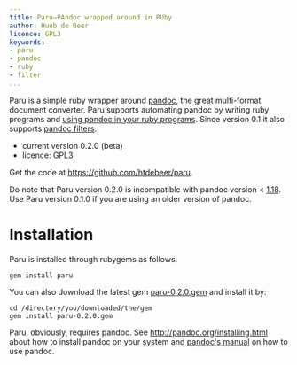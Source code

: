 ```yaml
---
title: Paru—PAndoc wrapped around in RUby
author: Huub de Beer
licence: GPL3
keywords:
- paru
- pandoc
- ruby
- filter
...
```


Paru is a simple ruby wrapper around [pandoc](http://www.pandoc.org), the
great multi-format document converter. Paru supports automating pandoc by
writing ruby programs and [using pandoc in your ruby programs](using_paru.html).
Since version 0.1 it also supports [pandoc filters](using_filters.html).

- current version 0.2.0 (beta)
- licence: GPL3

Get the code at <https://github.com/htdebeer/paru>.

Do note that Paru version 0.2.0 is incompatible with pandoc version <
[1.18](http://pandoc.org/releases.html#pandoc-1.18-26-oct-2016). Use Paru
version 0.1.0 if you are using an older version of pandoc.

# Installation

Paru is installed through rubygems as follows:

~~~ {.bash}
gem install paru
~~~

You can also download the latest gem
[paru-0.2.0.gem](https://github.com/htdebeer/paru/blob/master/paru-0.2.0.gem)
and install it by:

~~~ {.bash}
cd /directory/you/downloaded/the/gem
gem install paru-0.2.0.gem
~~~

Paru, obviously, requires pandoc. See <http://pandoc.org/installing.html>
about how to install pandoc on your system and [pandoc's
manual](http://pandoc.org/README.html) on how to use pandoc.
